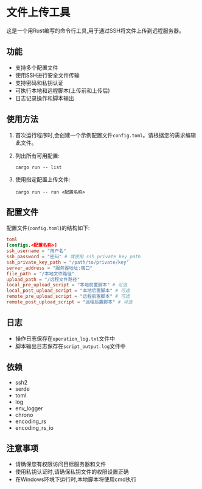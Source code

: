 # 文件上传工具

这是一个用Rust编写的命令行工具,用于通过SSH将文件上传到远程服务器。

## 功能

- 支持多个配置文件
- 使用SSH进行安全文件传输
- 支持密码和私钥认证
- 可执行本地和远程脚本(上传前和上传后)
- 日志记录操作和脚本输出

## 使用方法

1. 首次运行程序时,会创建一个示例配置文件`config.toml`。请根据您的需求编辑此文件。

2. 列出所有可用配置:

   ```
   cargo run -- list
   ```

3. 使用指定配置上传文件:

   ```
   cargo run -- run <配置名称>
   ```

## 配置文件

配置文件(`config.toml`)的结构如下:
```toml
toml
[configs.<配置名称>]
ssh_username = "用户名"
ssh_password = "密码" # 或使用 ssh_private_key_path
ssh_private_key_path = "/path/to/private/key"
server_address = "服务器地址:端口"
file_path = "/本地文件路径"
upload_path = "/远程文件路径"
local_pre_upload_script = "本地前置脚本" # 可选
local_post_upload_script = "本地后置脚本" # 可选
remote_pre_upload_script = "远程前置脚本" # 可选
remote_post_upload_script = "远程后置脚本" # 可选
```

## 日志

- 操作日志保存在`operation_log.txt`文件中
- 脚本输出日志保存在`script_output.log`文件中

## 依赖

- ssh2
- serde
- toml
- log
- env_logger
- chrono
- encoding_rs
- encoding_rs_io

## 注意事项

- 请确保您有权限访问目标服务器和文件
- 使用私钥认证时,请确保私钥文件的权限设置正确
- 在Windows环境下运行时,本地脚本将使用cmd执行